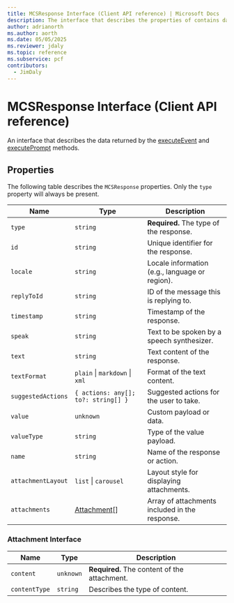 ```yaml
---
title: MCSResponse Interface (Client API reference) | Microsoft Docs
description: The interface that describes the properties of contains data returned by the Xrm.Copilot.executeEvent and Xrm.Copilot.executePrompt methods.
author: adrianorth
ms.author: aorth
ms.date: 05/05/2025
ms.reviewer: jdaly
ms.topic: reference
ms.subservice: pcf
contributors:
  - JimDaly
---
```


# MCSResponse Interface (Client API reference)

An interface that describes the data returned by the [executeEvent](executeevent.md) and [executePrompt](executeprompt.md) methods.

<!-- The information below may be identical to the MCSResponse used in Xrm Client API
Try to re-use this content with an include if possible -->

## Properties

The following table describes the `MCSResponse` properties. Only the `type` property will always be present.


| Name| Type| Description|
|---|---|---|
| `type`| `string`| **Required.** The type of the response.|
| `id`| `string`|  Unique identifier for the response.|
| `locale`| `string`|  Locale information (e.g., language or region).|
| `replyToId`| `string`|  ID of the message this is replying to.|
| `timestamp`| `string`|  Timestamp of the response.|
| `speak`| `string`|  Text to be spoken by a speech synthesizer.|
| `text`| `string`|  Text content of the response.|
| `textFormat`| `plain` \| `markdown` \| `xml`  |  Format of the text content.|
| `suggestedActions` | `{ actions: any[]; to?: string[] }`  |  Suggested actions for the user to take.|
| `value`| `unknown`|  Custom payload or data.|
| `valueType`| `string`|  Type of the value payload.|
| `name`| `string`|  Name of the response or action.|
| `attachmentLayout` | `list` \| `carousel`|  Layout style for displaying attachments.|
| `attachments`| [Attachment](#attachment-interface)[]|  Array of attachments included in the response.|

### Attachment Interface

| Name| Type| Description|
|---|---|---|
| `content`| `unknown` |  **Required.** The content of the attachment. |
| `contentType`| `string` |  Describes the type of content. |